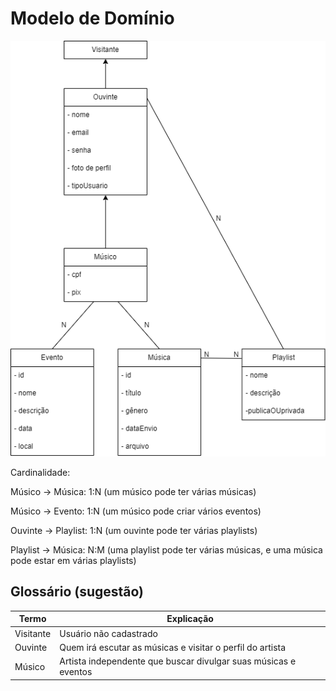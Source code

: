 # Modelo de Domínio

<img src="classDominio.png"/>

Cardinalidade:


Músico -> Música:
1:N (um músico pode ter várias músicas)

Músico -> Evento:
1:N (um músico pode criar vários eventos)

Ouvinte -> Playlist:
1:N (um ouvinte pode ter várias playlists)

Playlist -> Música:
N:M (uma playlist pode ter várias músicas, e uma música pode estar em várias playlists)


## Glossário (sugestão)

|  Termo    |                          Explicação                             |
| --------- | --------------------------------------------------------------- |
| Visitante | Usuário não cadastrado                                          |
| Ouvinte   | Quem irá escutar as músicas e visitar o perfil do artista       |
| Músico    | Artista independente que buscar divulgar suas músicas e eventos |

